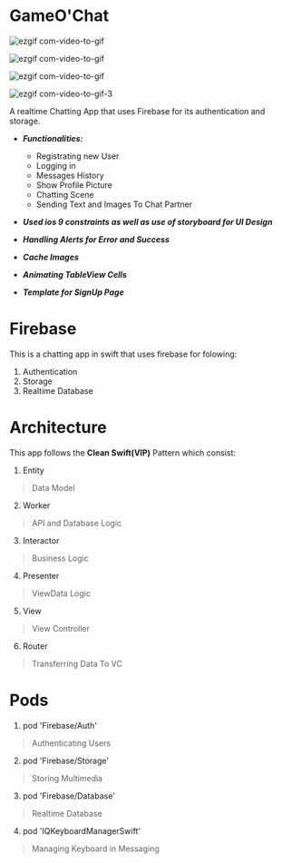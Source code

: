 # GameO'Chat

![ezgif com-video-to-gif](https://user-images.githubusercontent.com/25398924/83981766-8143eb80-a93e-11ea-9f11-1f5e92b12e2b.gif)

![ezgif com-video-to-gif](https://user-images.githubusercontent.com/25398924/80098678-eb6d2080-858a-11ea-95ff-8a1d2b809e57.gif)

![ezgif com-video-to-gif](https://user-images.githubusercontent.com/25398924/80099019-69312c00-858b-11ea-90b0-b8a1ce80effd.gif)

![ezgif com-video-to-gif-3](https://user-images.githubusercontent.com/25398924/80100465-a1396e80-858d-11ea-973b-d4ad74cd62af.gif)




A realtime Chatting App that uses Firebase for its authentication and storage.
- ***Functionalities:***
  - Registrating new User
  - Logging in
  - Messages History
  - Show Profile Picture
  - Chatting Scene
  - Sending Text and Images To Chat Partner

- ***Used ios 9 constraints as well as use of storyboard for UI Design***
- ***Handling Alerts for Error and Success***
- ***Cache Images***
- ***Animating TableView Cells***
- ***Template for SignUp Page*** 


# Firebase
This is a chatting app in swift that uses firebase for folowing: 
1. Authentication 
2. Storage
3. Realtime Database

# Architecture
This app follows the **Clean Swift(VIP)** Pattern which consist: 
1. Entity       
> Data Model
2. Worker       
> API and Database Logic
3. Interactor   
> Business Logic
4. Presenter   
> ViewData Logic
5. View 
> View Controller
6. Router       
>Transferring Data To VC

# Pods
1. pod 'Firebase/Auth'           
> Authenticating Users 
2. pod 'Firebase/Storage'        
> Storing Multimedia
3. pod 'Firebase/Database'       
> Realtime Database
4. pod 'IQKeyboardManagerSwift'  
> Managing Keyboard in Messaging


